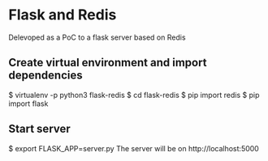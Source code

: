 # Flask and Redis
Delevoped as a PoC to a flask server based on Redis

## Create virtual environment and import dependencies
$ virtualenv -p python3 flask-redis
$ cd flask-redis
$ pip import redis
$ pip import flask

## Start server
$ export FLASK_APP=server.py
The server will be on http://localhost:5000
